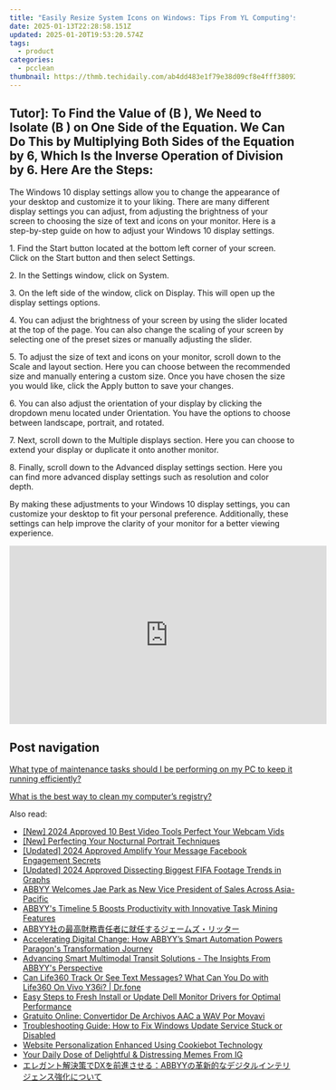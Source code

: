 ```yaml
---
title: "Easily Resize System Icons on Windows: Tips From YL Computing's Guide - The Ultimate Trick!"
date: 2025-01-13T22:28:58.151Z
updated: 2025-01-20T19:53:20.574Z
tags:
  - product
categories:
  - pcclean
thumbnail: https://thmb.techidaily.com/ab4dd483e1f79e38d09cf8e4fff380926562633e9bf3ddc744f9f9ddbc0ddf17.jpg
---
```


## Tutor]: To Find the Value of \(B \), We Need to Isolate \(B \) on One Side of the Equation. We Can Do This by Multiplying Both Sides of the Equation by 6, Which Is the Inverse Operation of Division by 6. Here Are the Steps:

The Windows 10 display settings allow you to change the appearance of your desktop and customize it to your liking. There are many different display settings you can adjust, from adjusting the brightness of your screen to choosing the size of text and icons on your monitor. Here is a step-by-step guide on how to adjust your Windows 10 display settings. 

1\. Find the Start button located at the bottom left corner of your screen. Click on the Start button and then select Settings.

2\. In the Settings window, click on System.

3\. On the left side of the window, click on Display. This will open up the display settings options. 

4\. You can adjust the brightness of your screen by using the slider located at the top of the page. You can also change the scaling of your screen by selecting one of the preset sizes or manually adjusting the slider.

5\. To adjust the size of text and icons on your monitor, scroll down to the Scale and layout section. Here you can choose between the recommended size and manually entering a custom size. Once you have chosen the size you would like, click the Apply button to save your changes.

6\. You can also adjust the orientation of your display by clicking the dropdown menu located under Orientation. You have the options to choose between landscape, portrait, and rotated.

7\. Next, scroll down to the Multiple displays section. Here you can choose to extend your display or duplicate it onto another monitor.

8\. Finally, scroll down to the Advanced display settings section. Here you can find more advanced display settings such as resolution and color depth. 

By making these adjustments to your Windows 10 display settings, you can customize your desktop to fit your personal preference. Additionally, these settings can help improve the clarity of your monitor for a better viewing experience.

<!-- affiliate ads begin -->
<iframe width="560" height="315" src="https://www.youtube.com/embed/jjGL9wFdlbo?si=Vb1JgZqRXNc03UGG" title="YouTube video player" frameborder="0" allow="accelerometer; autoplay; clipboard-write; encrypted-media; gyroscope; picture-in-picture; web-share" referrerpolicy="strict-origin-when-cross-origin" allowfullscreen></iframe>
<!-- affiliate ads end -->

## Post navigation

[What type of maintenance tasks should I be performing on my PC to keep it running efficiently?](https://tools.techidaily.com/pcclean/products/)

[What is the best way to clean my computer’s registry?](https://tools.techidaily.com/pcclean/products/)

<ins class="adsbygoogle"
     style="display:block"
     data-ad-format="autorelaxed"
     data-ad-client="ca-pub-7571918770474297"
     data-ad-slot="1223367746"></ins>

<ins class="adsbygoogle"
     style="display:block"
     data-ad-client="ca-pub-7571918770474297"
     data-ad-slot="8358498916"
     data-ad-format="auto"
     data-full-width-responsive="true"></ins>

<span class="atpl-alsoreadstyle">Also read:</span>
<div><ul>
<li><a href="https://screen-sharing-recording.techidaily.com/new-2024-approved-10-best-video-tools-perfect-your-webcam-vids/"><u>[New] 2024 Approved 10 Best Video Tools Perfect Your Webcam Vids</u></a></li>
<li><a href="https://screen-mirroring-recording.techidaily.com/new-perfecting-your-nocturnal-portrait-techniques/"><u>[New] Perfecting Your Nocturnal Portrait Techniques</u></a></li>
<li><a href="https://facebook-video-content.techidaily.com/updated-2024-approved-amplify-your-message-facebook-engagement-secrets/"><u>[Updated] 2024 Approved Amplify Your Message Facebook Engagement Secrets</u></a></li>
<li><a href="https://facebook-record-videos.techidaily.com/updated-2024-approved-dissecting-biggest-fifa-footage-trends-in-graphs/"><u>[Updated] 2024 Approved Dissecting Biggest FIFA Footage Trends in Graphs</u></a></li>
<li><a href="https://discover-alternatives.techidaily.com/abbyy-welcomes-jae-park-as-new-vice-president-of-sales-across-asia-pacific/"><u>ABBYY Welcomes Jae Park as New Vice President of Sales Across Asia-Pacific</u></a></li>
<li><a href="https://discover-alternatives.techidaily.com/abbyys-timeline-5-boosts-productivity-with-innovative-task-mining-features/"><u>ABBYY's Timeline 5 Boosts Productivity with Innovative Task Mining Features</u></a></li>
<li><a href="https://discover-alternatives.techidaily.com/1724313315355-abbyy/"><u>ABBYY社の最高財務責任者に就任するジェームズ・リッター</u></a></li>
<li><a href="https://discover-alternatives.techidaily.com/accelerating-digital-change-how-abbyys-smart-automation-powers-paragons-transformation-journey/"><u>Accelerating Digital Change: How ABBYY’s Smart Automation Powers Paragon's Transformation Journey</u></a></li>
<li><a href="https://discover-alternatives.techidaily.com/advancing-smart-multimodal-transit-solutions-the-insights-from-abbyys-perspective/"><u>Advancing Smart Multimodal Transit Solutions - The Insights From ABBYY's Perspective</u></a></li>
<li><a href="https://fake-location.techidaily.com/can-life360-track-or-see-text-messages-what-can-you-do-with-life360-on-vivo-y36i-drfone-by-drfone-virtual-android/"><u>Can Life360 Track Or See Text Messages? What Can You Do with Life360 On Vivo Y36i? | Dr.fone</u></a></li>
<li><a href="https://win-amazing.techidaily.com/easy-steps-to-fresh-install-or-update-dell-monitor-drivers-for-optimal-performance/"><u>Easy Steps to Fresh Install or Update Dell Monitor Drivers for Optimal Performance</u></a></li>
<li><a href="https://technical-tips.techidaily.com/gratuito-online-convertidor-de-archivos-aac-a-wav-por-movavi/"><u>Gratuito Online: Convertidor De Archivos AAC a WAV Por Movavi</u></a></li>
<li><a href="https://common-error.techidaily.com/troubleshooting-guide-how-to-fix-windows-update-service-stuck-or-disabled/"><u>Troubleshooting Guide: How to Fix Windows Update Service Stuck or Disabled</u></a></li>
<li><a href="https://discover-alternatives.techidaily.com/website-personalization-enhanced-using-cookiebot-technology/"><u>Website Personalization Enhanced Using Cookiebot Technology</u></a></li>
<li><a href="https://instagram-video-files.techidaily.com/your-daily-dose-of-delightful-and-distressing-memes-from-ig/"><u>Your Daily Dose of Delightful & Distressing Memes From IG</u></a></li>
<li><a href="https://discover-alternatives.techidaily.com/1724313576749-dxabbyy/"><u>エレガント解決策でDXを前進させる：ABBYYの革新的なデジタルインテリジェンス強化について</u></a></li>
</ul></div>

